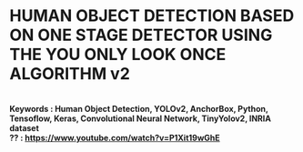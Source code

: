 # HUMAN OBJECT DETECTION BASED ON ONE STAGE DETECTOR USING THE YOU ONLY LOOK ONCE ALGORITHM v2
<b><br>Keywords : Human Object Detection, YOLOv2, AnchorBox, Python, Tensoflow, Keras, Convolutional Neural Network, TinyYolov2, INRIA dataset
<br>?? : https://www.youtube.com/watch?v=P1Xit19wGhE
